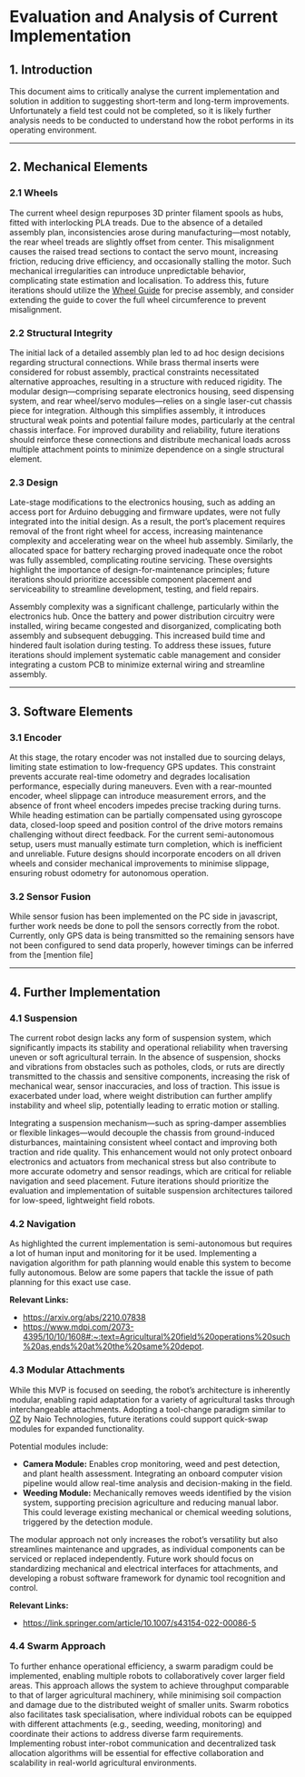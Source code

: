 # Evaluation and Analysis of Current Implementation

## 1. Introduction

This document aims to critically analyse the current implementation and solution in addition to suggesting short-term and long-term improvements. Unfortunately a field test could not be completed, so it is likely further analysis needs to be conducted to understand how the robot performs in its operating environment. 

---

## 2. Mechanical Elements

### 2.1 Wheels

The current wheel design repurposes 3D printer filament spools as hubs, fitted with interlocking PLA treads. Due to the absence of a detailed assembly plan, inconsistencies arose during manufacturing—most notably, the rear wheel treads are slightly offset from center. This misalignment causes the raised tread sections to contact the servo mount, increasing friction, reducing drive efficiency, and occasionally stalling the motor. Such mechanical irregularities can introduce unpredictable behavior, complicating state estimation and localisation. To address this, future iterations should utilize the [Wheel Guide](/hardware/cad/WheelGuide.dxf) for precise assembly, and consider extending the guide to cover the full wheel circumference to prevent misalignment.

### 2.2 Structural Integrity 

The initial lack of a detailed assembly plan led to ad hoc design decisions regarding structural connections. While brass thermal inserts were considered for robust assembly, practical constraints necessitated alternative approaches, resulting in a structure with reduced rigidity. The modular design—comprising separate electronics housing, seed dispensing system, and rear wheel/servo modules—relies on a single laser-cut chassis piece for integration. Although this simplifies assembly, it introduces structural weak points and potential failure modes, particularly at the central chassis interface. For improved durability and reliability, future iterations should reinforce these connections and distribute mechanical loads across multiple attachment points to minimize dependence on a single structural element.

### 2.3 Design

Late-stage modifications to the electronics housing, such as adding an access port for Arduino debugging and firmware updates, were not fully integrated into the initial design. As a result, the port’s placement requires removal of the front right wheel for access, increasing maintenance complexity and accelerating wear on the wheel hub assembly. Similarly, the allocated space for battery recharging proved inadequate once the robot was fully assembled, complicating routine servicing. These oversights highlight the importance of design-for-maintenance principles; future iterations should prioritize accessible component placement and serviceability to streamline development, testing, and field repairs.

Assembly complexity was a significant challenge, particularly within the electronics hub. Once the battery and power distribution circuitry were installed, wiring became congested and disorganized, complicating both assembly and subsequent debugging. This increased build time and hindered fault isolation during testing. To address these issues, future iterations should implement systematic cable management and consider integrating a custom PCB to minimize external wiring and streamline assembly.

---

## 3. Software Elements 

### 3.1 Encoder

At this stage, the rotary encoder was not installed due to sourcing delays, limiting state estimation to low-frequency GPS updates. This constraint prevents accurate real-time odometry and degrades localisation performance, especially during maneuvers. Even with a rear-mounted encoder, wheel slippage can introduce measurement errors, and the absence of front wheel encoders impedes precise tracking during turns. While heading estimation can be partially compensated using gyroscope data, closed-loop speed and position control of the drive motors remains challenging without direct feedback. For the current semi-autonomous setup, users must manually estimate turn completion, which is inefficient and unreliable. Future designs should incorporate encoders on all driven wheels and consider mechanical improvements to minimise slippage, ensuring robust odometry for autonomous operation.

### 3.2 Sensor Fusion

While sensor fusion has been implemented on the PC side in javascript, further work needs be done to poll the sensors correctly from the robot. Currently, only GPS data is being transmitted so the remaining sensors have not been configured to send data properly, however timings can be inferred from the [mention file]

---

## 4. Further Implementation

### 4.1 Suspension

The current robot design lacks any form of suspension system, which significantly impacts its stability and operational reliability when traversing uneven or soft agricultural terrain. In the absence of suspension, shocks and vibrations from obstacles such as potholes, clods, or ruts are directly transmitted to the chassis and sensitive components, increasing the risk of mechanical wear, sensor inaccuracies, and loss of traction. This issue is exacerbated under load, where weight distribution can further amplify instability and wheel slip, potentially leading to erratic motion or stalling.

Integrating a suspension mechanism—such as spring-damper assemblies or flexible linkages—would decouple the chassis from ground-induced disturbances, maintaining consistent wheel contact and improving both traction and ride quality. This enhancement would not only protect onboard electronics and actuators from mechanical stress but also contribute to more accurate odometry and sensor readings, which are critical for reliable navigation and seed placement. Future iterations should prioritize the evaluation and implementation of suitable suspension architectures tailored for low-speed, lightweight field robots.

### 4.2 Navigation

As highlighted the current implementation is semi-autonomous but requires a lot of human input and monitoring for it be used. Implementing a navigation algorithm for path planning would enable this system to become fully autonomous. Below are some papers that tackle the issue of path planning for this exact use case.

**Relevant Links:**
- https://arxiv.org/abs/2210.07838
- https://www.mdpi.com/2073-4395/10/10/1608#:~:text=Agricultural%20field%20operations%20such%20as,ends%20at%20the%20same%20depot.


### 4.3 Modular Attachments

While this MVP is focused on seeding, the robot’s architecture is inherently modular, enabling rapid adaptation for a variety of agricultural tasks through interchangeable attachments. Adopting a tool-change paradigm similar to [OZ](https://www.naio-technologies.com/en/oz-robot/) by Naio Technologies, future iterations could support quick-swap modules for expanded functionality.

Potential modules include:
- **Camera Module:** Enables crop monitoring, weed and pest detection, and plant health assessment. Integrating an onboard computer vision pipeline would allow real-time analysis and decision-making in the field.
- **Weeding Module:** Mechanically removes weeds identified by the vision system, supporting precision agriculture and reducing manual labor. This could leverage existing mechanical or chemical weeding solutions, triggered by the detection module.

The modular approach not only increases the robot’s versatility but also streamlines maintenance and upgrades, as individual components can be serviced or replaced independently. Future work should focus on standardizing mechanical and electrical interfaces for attachments, and developing a robust software framework for dynamic tool recognition and control.

**Relevant Links:**
- https://link.springer.com/article/10.1007/s43154-022-00086-5

### 4.4 Swarm Approach

To further enhance operational efficiency, a swarm paradigm could be implemented, enabling multiple robots to collaboratively cover larger field areas. This approach allows the system to achieve throughput comparable to that of larger agricultural machinery, while minimising soil compaction and damage due to the distributed weight of smaller units. Swarm robotics also facilitates task specialisation, where individual robots can be equipped with different attachments (e.g., seeding, weeding, monitoring) and coordinate their actions to address diverse farm requirements. Implementing robust inter-robot communication and decentralized task allocation algorithms will be essential for effective collaboration and scalability in real-world agricultural environments.


